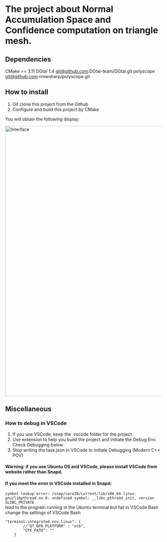 # The project about Normal Accumulation Space and Confidence computation on triangle mesh.

## Dependencies
CMake >= 3.11 
DGtal 1.4 git@github.com:DGtal-team/DGtal.git
polyscope git@github.com:nmwsharp/polyscope.git

## How to install 
1. Git clone this project from the Github
2. Configure and build this project by CMake

You will obtain the following display: 

<img width="868" alt="Interface" src="https://github.com/kerautret/ExpeAccSegment/samples/Interface.png">

## Miscellaneous

### How to debug in VSCode
1. If you use VSCode, keep the .vscode folder for the project
2. Use <CMake Tools> extension to help you build the project and initiate the Debug Env. Check Debugging below
3. Stop writing the task.json in VSCode to initiate Debugging (Modern C++ POV)

#### Warning: if you use Ubuntu OS and VSCode, please install VSCode from website rather than Snapd.
#### If you meet the error in VSCode installed in Snapd:
`symbol lookup error: /snap/core20/current/lib/x86_64-linux-gnu/libpthread.so.0: undefined symbol: __libc_pthread_init, version GLIBC_PRIVATE`  
lead to the program running in the Ubuntu terminal but fail in VSCode Bash  
change the settings of VSCode Bash  
```
"terminal.integrated.env.linux": {
        //"QT_QPA_PLATFORM" : "xcb",
        "GTK_PATH": ""
    }
```